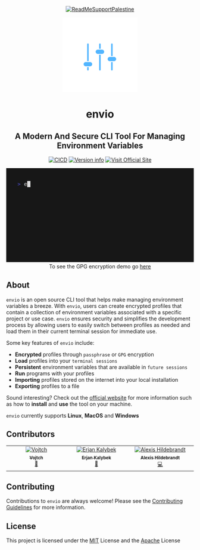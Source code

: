 <!-- <h1 align="center">
<img src="assets/logo/cover.png" alt="envio Logo" width="600">
</h1> -->

<div align="center">

[![ReadMeSupportPalestine](https://raw.githubusercontent.com/Safouene1/support-palestine-banner/master/banner-support.svg)](https://github.com/Safouene1/support-palestine-banner)

</div>

<div align="center">
        <img
          src="assets/icon-color.svg"
          width="200px"
        />
        <h1
        >
          envio
        </h1>
</div>

<div align="center">
<h2 align="center">A Modern And Secure CLI Tool For Managing Environment Variables</h2>

[![CICD](https://github.com/humblepenguinn/envio/actions/workflows/CICD.yml/badge.svg)](https://github.com/humblepenguinn/envio/workflows/CICD.yml)
[![Version info](https://img.shields.io/crates/v/envio.svg)](https://crates.io/crates/envio)
[![Visit Official Site](https://img.shields.io/badge/Visit-Official%20Site-blue)](https://envio-cli.github.io/home)

</div>

<div align='center'><img alt="Demo" src="assets/envio-passphrase-final.gif" width="600" />
</div>

<div align='center'>To see the GPG encryption demo go <a href="https://github.com/envio-cli/envio/blob/main/assets/envio-gpg-final.gif">here</a></div>

## About

`envio` is an open source CLI tool that helps make managing environment variables a breeze. With `envio`, users can create encrypted profiles that contain a collection of environment variables associated with a specific project or use case. `envio` ensures security and simplifies the development process by allowing users to easily switch between profiles as needed and load them in their current terminal session for immediate use.

Some key features of `envio` include:

- **Encrypted** profiles through `passphrase` or `GPG` encryption
- **Load** profiles into your `terminal sessions`
- **Persistent** environment variables that are available in `future sessions`
- **Run** programs with your profiles
- **Importing** profiles stored on the internet into your local installation
- **Exporting** profiles to a file

Sound interesting? Check out the [official website](https://envio-cli.github.io/home) for more information such as how to **install** and **use** the tool on your machine.

`envio` currently supports **Linux**, **MacOS** and **Windows**

## Contributors

<!-- ALL-CONTRIBUTORS-LIST:START - Do not remove or modify this section -->
<!-- prettier-ignore-start -->
<!-- markdownlint-disable -->
<table>
  <tbody>
    <tr>
      <td align="center" valign="top" width="14.28%"><a href="https://github.com/Vojtch159"><img src="https://avatars.githubusercontent.com/u/73985038?v=4?s=100" width="100px;" alt="Vojtch"/><br /><sub><b>Vojtch</b></sub></a><br /><a href="https://github.com/humblepenguinn/envio/commits?author=Vojtch159" title="Documentation">📖</a></td>
      <td align="center" valign="top" width="14.28%"><a href="https://github.com/erjanmx"><img src="https://avatars.githubusercontent.com/u/4899432?v=4?s=100" width="100px;" alt="Erjan Kalybek"/><br /><sub><b>Erjan Kalybek</b></sub></a><br /><a href="https://github.com/humblepenguinn/envio/commits?author=erjanmx" title="Documentation">📖</a></td>
      <td align="center" valign="top" width="14.28%"><a href="https://github.com/afh"><img src="https://avatars.githubusercontent.com/u/16507?v=4?s=100" width="100px;" alt="Alexis Hildebrandt"/><br /><sub><b>Alexis Hildebrandt</b></sub></a><br /><a href="https://github.com/humblepenguinn/envio/commits?author=afh" title="Code">💻</a></td>
    </tr>
  </tbody>
</table>

<!-- markdownlint-restore -->
<!-- prettier-ignore-end -->

<!-- ALL-CONTRIBUTORS-LIST:END -->
<!-- prettier-ignore-start -->
<!-- markdownlint-disable -->

<!-- markdownlint-restore -->
<!-- prettier-ignore-end -->

<!-- ALL-CONTRIBUTORS-LIST:END -->

## Contributing

Contributions to `envio` are always welcome! Please see the [Contributing Guidelines](CONTRIBUTING.md) for more information.

## License

This project is licensed under the [MIT](LICENSE-MIT) License and the [Apache](LICENSE-APACHE) License
